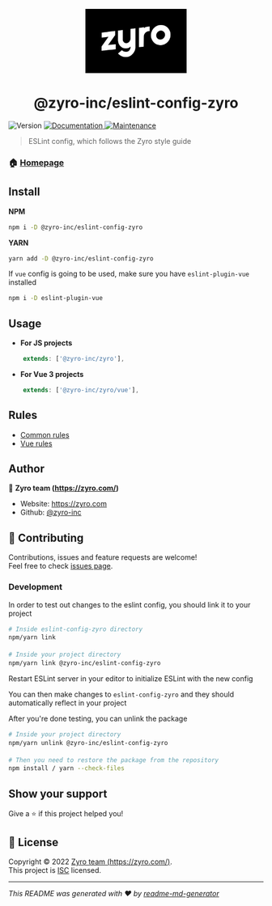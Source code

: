 <p align="center"><a href="https://zyro.com" rel="nofollow"><img src="https://raw.githubusercontent.com/zyro-inc/public-assets/master/Logo/JPG/Zyro%20Logo%20White.jpg" alt="Zyro logo" style="max-width:100%;" width="200"></a></p>
<h1 align="center"><b>@zyro-inc/eslint-config-zyro</b></h1>
<p>
  <img alt="Version" src="https://img.shields.io/badge/version-2.1.0-blue.svg?cacheSeconds=2592000" />
  <a href="https://github.com/zyro-inc/eslint-config-zyro#readme" target="_blank">
    <img alt="Documentation" src="https://img.shields.io/badge/documentation-yes-brightgreen.svg" />
  </a>
  <a href="https://github.com/zyro-inc/eslint-config-zyro/graphs/commit-activity" target="_blank">
    <img alt="Maintenance" src="https://img.shields.io/badge/Maintained%3F-yes-green.svg" />
  </a>
</p>

> ESLint config, which follows the Zyro style guide

### 🏠 [Homepage](https://github.com/zyro-inc/eslint-config-zyro#readme)

## Install

**NPM**

```sh
npm i -D @zyro-inc/eslint-config-zyro
```

**YARN**

```sh
yarn add -D @zyro-inc/eslint-config-zyro
```

If `vue` config is going to be used, make sure you have `eslint-plugin-vue` installed

```sh
npm i -D eslint-plugin-vue
```

## Usage

- **For JS projects**

```js
	extends: ['@zyro-inc/zyro'],
```

- **For Vue 3 projects**

```js
	extends: ['@zyro-inc/zyro/vue'],
```

## Rules

- [Common rules](https://github.com/zyro-inc/eslint-config-zyro/blob/master/eslint-config-zyro.js)
- [Vue rules](https://github.com/zyro-inc/eslint-config-zyro/blob/master/vue.js)

## Author

👤 **Zyro team (https://zyro.com/)**

- Website: https://zyro.com
- Github: [@zyro-inc](https://github.com/zyro-inc)

## 🤝 Contributing

Contributions, issues and feature requests are welcome!<br />Feel free to check [issues page](https://github.com/zyro-inc/eslint-config-zyro/issues).

### Development

In order to test out changes to the eslint config, you should link it to your project

```sh
# Inside eslint-config-zyro directory
npm/yarn link

# Inside your project directory
npm/yarn link @zyro-inc/eslint-config-zyro
```

Restart ESLint server in your editor to initialize ESLint with the new config

You can then make changes to `eslint-config-zyro` and they should automatically reflect in your project

After you're done testing, you can unlink the package

```sh
# Inside your project directory
npm/yarn unlink @zyro-inc/eslint-config-zyro

# Then you need to restore the package from the repository
npm install / yarn --check-files
```

## Show your support

Give a ⭐️ if this project helped you!

## 📝 License

Copyright © 2022 [Zyro team (https://zyro.com/)](https://github.com/zyro-inc).<br />
This project is [ISC](https://en.wikipedia.org/wiki/ISC_license) licensed.

---

_This README was generated with ❤️ by [readme-md-generator](https://github.com/kefranabg/readme-md-generator)_

```

```
